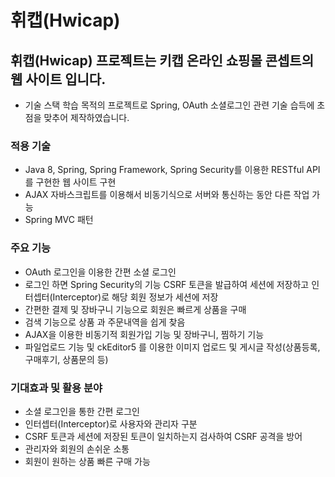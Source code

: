 # 휘캡(Hwicap) 
## 휘캡(Hwicap) 프로젝트는 키캡 온라인 쇼핑몰 콘셉트의 웹 사이트 입니다.
- 기술 스택 학습 목적의 프로젝트로 Spring, OAuth 소셜로그인 관련 기술 습득에 초점을 맞추어 제작하였습니다.

### 적용 기술
- Java 8, Spring, Spring Framework, Spring Security를 이용한 RESTful API를 구현한 웹 사이트 구현
- AJAX 자바스크립트를 이용해서 비동기식으로 서버와 통신하는 동안 다른 작업 가능
- Spring MVC 패턴

### 주요 기능
- OAuth 로그인을 이용한 간편 소셜 로그인
- 로그인 하면 Spring Security의 기능 CSRF 토큰을 발급하여 세션에 저장하고 인터셉터(Interceptor)로 해당 회원 정보가 세션에 저장
- 간편한 결제 및 장바구니 기능으로 회원은 빠르게 상품을 구매
- 검색 기능으로 상품 과 주문내역을 쉽게 찾음
- AJAX을 이용한 비동기적 회원가입 기능 및 장바구니, 찜하기 기능
- 파일업로드 기능 및 ckEditor5 를 이용한 이미지 업로드 및 게시글 작성(상품등록, 구매후기, 상품문의 등) 

### 기대효과 및 활용 분야
- 소셜 로그인을 통한 간편 로그인
- 인터셉터(Interceptor)로 사용자와 관리자 구분
- CSRF 토큰과 세션에 저장된 토큰이 일치하는지 검사하여 CSRF 공격을 방어
- 관리자와 회원의 손쉬운 소통
- 회원이 원하는 상품 빠른 구매 가능
